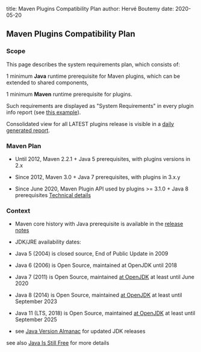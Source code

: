 title: Maven Plugins Compatibility Plan
author: Hervé Boutemy
date: 2020-05-20

<!--
Licensed to the Apache Software Foundation (ASF) under one
or more contributor license agreements.  See the NOTICE file
distributed with this work for additional information
regarding copyright ownership.  The ASF licenses this file
to you under the Apache License, Version 2.0 (the
"License"); you may not use this file except in compliance
with the License.  You may obtain a copy of the License at

    http://www.apache.org/licenses/LICENSE-2.0

Unless required by applicable law or agreed to in writing,
software distributed under the License is distributed on an
"AS IS" BASIS, WITHOUT WARRANTIES OR CONDITIONS OF ANY
KIND, either express or implied.  See the License for the
specific language governing permissions and limitations
under the License.
-->

## Maven Plugins Compatibility Plan


### Scope


 This page describes the system requirements plan, which consists of:



 1 minimum **Java** runtime prerequisite for Maven plugins, which can be extended to shared components,

 1 minimum **Maven** runtime prerequisite for plugins.


 Such requirements are displayed as "System Requirements" in every plugin info report (see [this example](/plugins/maven-clean-plugin/plugin-info.html)).


 Consolidated view for all LATEST plugins release is visible in a [daily generated report](https://ci-maven.apache.org/job/Maven/job/maven-box/job/maven-dist-tool/job/master/site/dist-tool-prerequisites.html).



### Maven Plan



 - Until 2012, Maven 2.2.1 \+ Java 5 prerequisites, with plugins versions in 2.x

 - Since 2012, Maven 3.0 \+ Java 7 prerequisites, with plugins in 3.x.y

 - Since June 2020, Maven Plugin API used by plugins \>\= 3.1.0 \+ Java 8 prerequisites [Technical details](https://s.apache.org/MVN-PLUGIN-MIGRATION-3.1)



### Context



 - Maven core history with Java prerequisite is available in the [release notes](/docs/history.html)

 - JDK/JRE availability dates:

  - Java 5 (2004) is closed source, End of Public Update in 2009

  - Java 6 (2006) is Open Source, maintained at OpenJDK until 2018

  - Java 7 (2011) is Open Source, maintained [at OpenJDK](https://wiki.openjdk.java.net/display/jdk7u) at least until June 2020 

  - Java 8 (2014) is Open Source, maintained [at OpenJDK](https://wiki.openjdk.java.net/display/jdk8u) at least until September 2023

  - Java 11 (LTS, 2018) is Open Source, maintained [at OpenJDK](https://wiki.openjdk.java.net/display/JDKUpdates/JDK11u) at least until September 2025

  - see [Java Version Almanac](https://javaalmanac.io/jdk/) for updated JDK releases


 see also [Java Is Still Free](https://docs.google.com/document/d/1nFGazvrCvHMZJgFstlbzoHjpAVwv5DEdnaBr_5pKuHo) for more details





